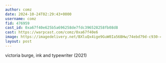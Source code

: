 ```yaml
---
author: comz
date: 2024-10-24T02:29:43+0000
username: comz
fid: 476959
cast_id: 0xa67f40e625b5a696258de7fdc396528258fb08d8
cast: https://warpcast.com/comz/0xa67f40e6
image: https://imagedelivery.net/BXluQx4ige9GuW0Ia56BHw/74ebd79d-c930-4efe-89ab-631f96d99400/original
layout: post
---
```

victoria burge, ink and typewriter (2021)  

<img src='https://imagedelivery.net/BXluQx4ige9GuW0Ia56BHw/74ebd79d-c930-4efe-89ab-631f96d99400/original' alt='' referrerpolicy='no-referrer'/>